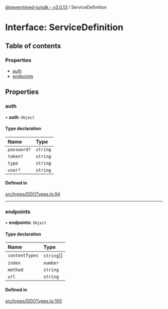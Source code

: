 [@nevermined-io/sdk - v3.0.13](../code-reference.md) / ServiceDefinition

# Interface: ServiceDefinition

## Table of contents

### Properties

- [auth](ServiceDefinition.md#auth)
- [endpoints](ServiceDefinition.md#endpoints)

## Properties

### auth

• **auth**: `Object`

#### Type declaration

| Name        | Type     |
| :---------- | :------- |
| `password?` | `string` |
| `token?`    | `string` |
| `type`      | `string` |
| `user?`     | `string` |

#### Defined in

[src/types/DDOTypes.ts:94](https://github.com/nevermined-io/sdk-js/blob/0d598e72febf7cfaf48859e35dd566c39e7d5682/src/types/DDOTypes.ts#L94)

---

### endpoints

• **endpoints**: `Object`

#### Type declaration

| Name           | Type       |
| :------------- | :--------- |
| `contentTypes` | `string`[] |
| `index`        | `number`   |
| `method`       | `string`   |
| `url`          | `string`   |

#### Defined in

[src/types/DDOTypes.ts:100](https://github.com/nevermined-io/sdk-js/blob/0d598e72febf7cfaf48859e35dd566c39e7d5682/src/types/DDOTypes.ts#L100)
